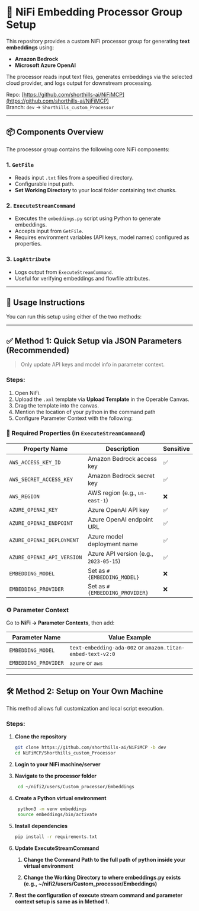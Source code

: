# 🔄 NiFi Embedding Processor Group Setup

This repository provides a custom NiFi processor group for generating **text embeddings** using:

- **Amazon Bedrock**
- **Microsoft Azure OpenAI**

The processor reads input text files, generates embeddings via the selected cloud provider, and logs output for downstream processing.

Repo: [https://github.com/shorthills-ai/NiFiMCP](https://github.com/shorthills-ai/NiFiMCP)  
Branch: `dev` → `Shorthills_custom_Processor`

---

## 📦 Components Overview

The processor group contains the following core NiFi components:

### 1. `GetFile`
- Reads input `.txt` files from a specified directory.
- Configurable input path.
- **Set Working Directory** to your local folder containing text chunks.

### 2. `ExecuteStreamCommand`
- Executes the `embeddings.py` script using Python to generate embeddings.
- Accepts input from `GetFile`.
- Requires environment variables (API keys, model names) configured as properties.

### 3. `LogAttribute`
- Logs output from `ExecuteStreamCommand`.
- Useful for verifying embeddings and flowfile attributes.

---

## 🚀 Usage Instructions

You can run this setup using either of the two methods:

---

## ✅ Method 1: Quick Setup via JSON Parameters (Recommended)

> Only update API keys and model info in parameter context.

### Steps:

1. Open NiFi.
2. Upload the `.xml` template via **Upload Template** in the Operable Canvas.
3. Drag the template into the canvas.
4. Mention the location of your python in the command path
4. Configure Parameter Context with the following:

### 🔐 Required Properties (in `ExecuteStreamCommand`)
| Property Name                | Description                                 | Sensitive |
|-----------------------------|---------------------------------------------|-----------|
| `AWS_ACCESS_KEY_ID`         | Amazon Bedrock access key                   | ✅        |
| `AWS_SECRET_ACCESS_KEY`     | Amazon Bedrock secret key                   | ✅        |
| `AWS_REGION`                | AWS region (e.g., `us-east-1`)              | ❌        |
| `AZURE_OPENAI_KEY`          | Azure OpenAI API key                        | ✅        |
| `AZURE_OPENAI_ENDPOINT`     | Azure OpenAI endpoint URL                   | ✅        |
| `AZURE_OPENAI_DEPLOYMENT`   | Azure model deployment name                 | ✅        |
| `AZURE_OPENAI_API_VERSION`  | Azure API version (e.g., `2023-05-15`)      | ✅        |
| `EMBEDDING_MODEL`           | Set as `#{EMBEDDING_MODEL}`                | ❌        |
| `EMBEDDING_PROVIDER`        | Set as `#{EMBEDDING_PROVIDER}`             | ❌        |

### ⚙️ Parameter Context

Go to **NiFi → Parameter Contexts**, then add:

| Parameter Name      | Value Example                                   |
|---------------------|-------------------------------------------------|
| `EMBEDDING_MODEL`   | `text-embedding-ada-002` or `amazon.titan-embed-text-v2:0` |
| `EMBEDDING_PROVIDER`| `azure` or `aws`                                |

---

## 🛠 Method 2: Setup on Your Own Machine

This method allows full customization and local script execution.

### Steps:

1. **Clone the repository**  
   ```bash
   git clone https://github.com/shorthills-ai/NiFiMCP -b dev
   cd NiFiMCP/Shorthills_custom_Processor
2. **Login to your NiFi machine/server**

3. **Navigate to the processor folder**
   ```bash
    cd ~/nifi2/users/Custom_processor/Embeddings
4. **Create a Python virtual environment**
   ```bash
    python3 -m venv embeddings
    source embeddings/bin/activate
5. **Install dependencies**
   ```bash
   pip install -r requirements.txt
6. **Update ExecuteStreamCommand**
    1. **Change the Command Path to the full path of python inside your virtual environment**

    2. **Change the Working Directory to where embeddings.py exists (e.g., ~/nifi2/users/Custom_processor/Embeddings)**
7. **Rest the configuration of execute stream command and parameter context setup is same as in Method 1.**

    